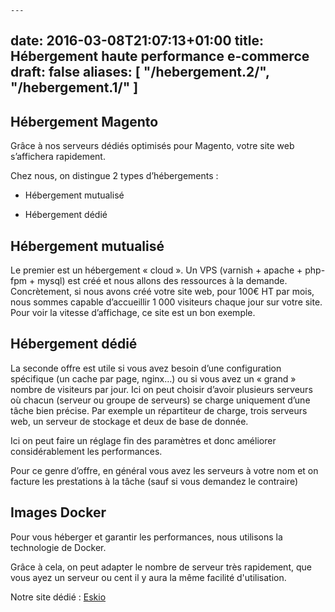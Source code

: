     ---
date: 2016-03-08T21:07:13+01:00
title: Hébergement haute performance e-commerce
draft: false
aliases: [
    "/hebergement.2/",
    "/hebergement.1/"
]
---
## Hébergement Magento

Grâce à nos serveurs dédiés optimisés pour Magento, votre site web s’affichera rapidement.

Chez nous, on distingue 2 types d’hébergements :

- Hébergement mutualisé

- Hébergement dédié

## Hébergement mutualisé

Le premier est un hébergement « cloud ». Un VPS (varnish + apache + php-fpm + mysql) est créé et nous allons des ressources à la demande. 
Concrètement, si nous avons créé votre site web, pour 100€ HT par mois, nous sommes capable d’accueillir 1 000 visiteurs chaque jour sur votre site. Pour voir la vitesse d’affichage, ce site est un bon exemple.

## Hébergement dédié

La seconde offre est utile si vous avez besoin d’une configuration spécifique (un cache par page, nginx…) ou si vous avez un « grand » nombre de visiteurs par jour. Ici on peut choisir d’avoir plusieurs serveurs où chacun (serveur ou groupe de serveurs) se charge uniquement d’une tâche bien précise. Par exemple un répartiteur de charge, trois serveurs web, un serveur de stockage et deux de base de donnée.

Ici on peut faire un réglage fin des paramètres et donc améliorer considérablement les performances.

Pour ce genre d’offre, en général vous avez les serveurs à votre nom et on facture les prestations à la tâche (sauf si vous demandez le contraire)

## Images Docker

Pour vous héberger et garantir les performances, nous utilisons la technologie de Docker.

Grâce à cela, on peut adapter le nombre de serveur très rapidement, que vous ayez un serveur ou cent
il y aura la même facilité d'utilisation.

Notre site dédié : [Eskio](https://eskio.net/)
